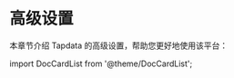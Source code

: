 # 高级设置

本章节介绍 Tapdata 的高级设置，帮助您更好地使用该平台：

import DocCardList from '@theme/DocCardList';

<DocCardList />